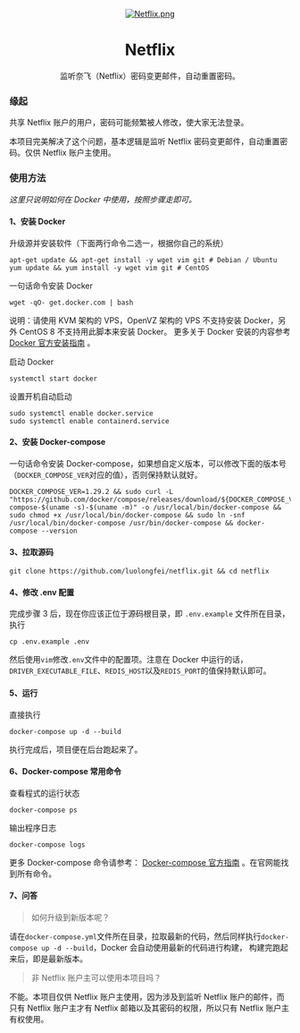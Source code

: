 <div align="center">

[![Netflix.png](https://s4.ax1x.com/2021/12/24/TYGHXD.png)](https://s4.ax1x.com/2021/12/24/TYGHXD.png)

<h1>Netflix</h1>
监听奈飞（Netflix）密码变更邮件，自动重置密码。
</div>

### 缘起

共享 Netflix 账户的用户，密码可能频繁被人修改，使大家无法登录。

本项目完美解决了这个问题，基本逻辑是监听 Netflix 密码变更邮件，自动重置密码。仅供 Netflix 账户主使用。

### 使用方法

*这里只说明如何在 Docker 中使用，按照步骤走即可。*

#### 1、安装 Docker

升级源并安装软件（下面两行命令二选一，根据你自己的系统）

```shell
apt-get update && apt-get install -y wget vim git # Debian / Ubuntu
yum update && yum install -y wget vim git # CentOS
```

一句话命令安装 Docker

```shell
wget -qO- get.docker.com | bash
```

说明：请使用 KVM 架构的 VPS，OpenVZ 架构的 VPS 不支持安装 Docker，另外 CentOS 8 不支持用此脚本来安装 Docker。 更多关于 Docker
安装的内容参考 [Docker 官方安装指南](https://docs.docker.com/engine/install/) 。

启动 Docker

```shell
systemctl start docker
```

设置开机自动启动

```shell
sudo systemctl enable docker.service
sudo systemctl enable containerd.service
```

#### 2、安装 Docker-compose

一句话命令安装 Docker-compose，如果想自定义版本，可以修改下面的版本号（`DOCKER_COMPOSE_VER`对应的值），否则保持默认就好。

```shell
DOCKER_COMPOSE_VER=1.29.2 && sudo curl -L "https://github.com/docker/compose/releases/download/${DOCKER_COMPOSE_VER}/docker-compose-$(uname -s)-$(uname -m)" -o /usr/local/bin/docker-compose && sudo chmod +x /usr/local/bin/docker-compose && sudo ln -snf /usr/local/bin/docker-compose /usr/bin/docker-compose && docker-compose --version
```

#### 3、拉取源码

```shell
git clone https://github.com/luolongfei/netflix.git && cd netflix
```

#### 4、修改 .env 配置

完成步骤 3 后，现在你应该正位于源码根目录，即 `.env.example` 文件所在目录，执行

```shell
cp .env.example .env
```

然后使用`vim`修改`.env`文件中的配置项。注意在 Docker 中运行的话，`DRIVER_EXECUTABLE_FILE`、`REDIS_HOST`以及`REDIS_PORT`的值保持默认即可。

#### 5、运行

直接执行

```shell
docker-compose up -d --build
```

执行完成后，项目便在后台跑起来了。

#### 6、Docker-compose 常用命令

查看程式的运行状态

```shell
docker-compose ps
```
输出程序日志
```shell
docker-compose logs
```

更多 Docker-compose 命令请参考： [Docker-compose 官方指南](https://docs.docker.com/compose/reference/) 。在官网能找到所有命令。

#### 7、问答

> 如何升级到新版本呢？
> 
请在`docker-compose.yml`文件所在目录，拉取最新的代码，然后同样执行`docker-compose up -d --build`，Docker 会自动使用最新的代码进行构建，
构建完跑起来后，即是最新版本。

> 非 Netflix 账户主可以使用本项目吗？
> 
不能。本项目仅供 Netflix 账户主使用，因为涉及到监听 Netflix 账户的邮件，而只有 Netflix 账户主才有 Netflix 邮箱以及其密码的权限，所以只有 Netflix 
账户主有权使用。